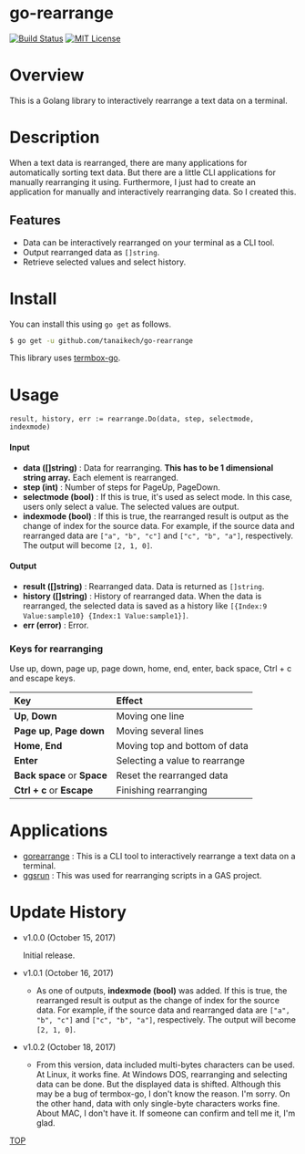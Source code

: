 go-rearrange
=====

[![Build Status](https://travis-ci.org/tanaikech/go-rearrange.svg?branch=master)](https://travis-ci.org/tanaikech/go-rearrange)
[![MIT License](http://img.shields.io/badge/license-MIT-blue.svg?style=flat)](LICENCE)

<a name="TOP"></a>
# Overview
This is a Golang library to interactively rearrange a text data on a terminal.

# Description
When a text data is rearranged, there are many applications for automatically sorting text data. But there are a little CLI applications for manually rearranging it using. Furthermore, I just had to create an application for manually and interactively rearranging data. So I created this.

## Features
- Data can be interactively rearranged on your terminal as a CLI tool.
- Output rearranged data as ``[]string``.
- Retrieve selected values and select history.

# Install
You can install this using ``go get`` as follows.

~~~bash
$ go get -u github.com/tanaikech/go-rearrange
~~~

This library uses [termbox-go](https://github.com/nsf/termbox-go).

# Usage
~~~
result, history, err := rearrange.Do(data, step, selectmode, indexmode)
~~~

#### Input
- **data ([]string)** : Data for rearranging. **This has to be 1 dimensional string array.** Each element is rearranged.
- **step (int)** : Number of steps for PageUp, PageDown.
- **selectmode (bool)** : If this is true, it's used as select mode. In this case, users only select a value. The selected values are output.
- **indexmode (bool)** : If this is true, the rearranged result is output as the change of index for the source data. For example, if the source data and rearranged data are ``["a", "b", "c"]`` and ``["c", "b", "a"]``, respectively. The output will become ``[2, 1, 0]``.

#### Output
- **result ([]string)** : Rearranged data. Data is returned as ``[]string``.
- **history ([]string)** : History of rearranged data. When the data is rearranged, the selected data is saved as a history like ``[{Index:9 Value:sample10} {Index:1 Value:sample1}]``.
- **err (error)** : Error.

### Keys for rearranging
Use up, down, page up, page down, home, end, enter, back space, Ctrl + c and escape keys.

| Key | Effect |
|:-----------|:------------|
| **Up**, **Down** | Moving one line |
| **Page up**, **Page down** | Moving several lines |
| **Home**, **End** | Moving top and bottom of data |
| **Enter** | Selecting a value to rearrange |
| **Back space** or **Space** | Reset the rearranged data |
| **Ctrl + c** or **Escape** | Finishing rearranging |

# Applications
- [gorearrange](https://github.com/tanaikech/gorearrange) : This is a CLI tool to interactively rearrange a text data on a terminal.
- [ggsrun](https://github.com/tanaikech/ggsrun/blob/master/help/README.md#rearrangescripts) : This was used for rearranging scripts in a GAS project.

<a name="Update_History"></a>
# Update History
* v1.0.0 (October 15, 2017)

    Initial release.

* v1.0.1 (October 16, 2017)

    - As one of outputs, **indexmode (bool)** was added. If this is true, the rearranged result is output as the change of index for the source data. For example, if the source data and rearranged data are ``["a", "b", "c"]`` and ``["c", "b", "a"]``, respectively. The output will become ``[2, 1, 0]``.

* v1.0.2 (October 18, 2017)

    - From this version, data included multi-bytes characters can be used. At Linux, it works fine. At Windows DOS, rearranging and selecting data can be done. But the displayed data is shifted. Although this may be a bug of termbox-go, I don't know the reason. I'm sorry. On the other hand, data with only single-byte characters works fine. About MAC, I don't have it. If someone can confirm and tell me it, I'm glad.


[TOP](#TOP)
